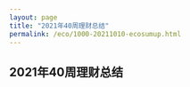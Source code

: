 ```yaml
---
layout: page
title: "2021年40周理财总结"
permalink: /eco/1000-20211010-ecosumup.html
---
```


## 2021年40周理财总结


